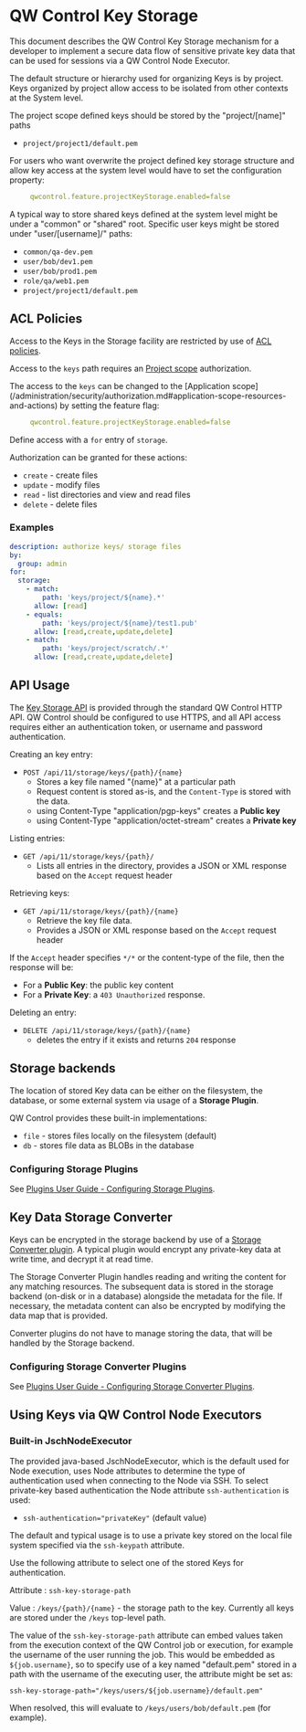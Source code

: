 # QW Control Key Storage

This document describes the QW Control Key Storage mechanism for a developer to implement a secure data flow of sensitive private key data that can be used for sessions via a QW Control Node Executor.

The default structure or hierarchy used for organizing Keys is by project.  Keys organized by project allow access to be isolated from other contexts at the System level.

The project scope defined keys should be stored by the "project/[name]" paths

- `project/project1/default.pem`

For users who want overwrite the project defined key storage structure and allow key access at the system level would have to set the configuration property:
```yaml
     qwcontrol.feature.projectKeyStorage.enabled=false
```
A typical way to store shared keys defined at the system level might be under a "common" or "shared" root.  Specific user keys might be stored under "user/[username]/"  paths:

- `common/qa-dev.pem`
- `user/bob/dev1.pem`
- `user/bob/prod1.pem`
- `role/qa/web1.pem`
- `project/project1/default.pem`


## ACL Policies

Access to the Keys in the Storage facility are restricted by use of [ACL policies](/administration/security/authorization.md#).

Access to the `keys` path requires an [Project scope](/administration/security/authorization.md#application-scope-resources-and-actions) authorization.

The access to the `keys` can be changed to the [Application scope] (/administration/security/authorization.md#application-scope-resources-and-actions) by setting the feature flag:
```yaml
     qwcontrol.feature.projectKeyStorage.enabled=false
```
Define access with a `for` entry of `storage`.

Authorization can be granted for these actions:

- `create` - create files
- `update` - modify files
- `read` - list directories and view and read files
- `delete` - delete files

### Examples

```yaml
description: authorize keys/ storage files
by:
  group: admin
for:
  storage:
    - match:
        path: 'keys/project/${name}.*'
      allow: [read]
    - equals:
        path: 'keys/project/${name}/test1.pub'
      allow: [read,create,update,delete]
    - match:
        path: 'keys/project/scratch/.*'
      allow: [read,create,update,delete]
```

## API Usage

The [Key Storage API](/api/qwcontrol-api.md#key-storage) is provided through the standard QW Control HTTP API. QW Control should be configured to use HTTPS, and all API access requires either an authentication token, or username and password authentication.

Creating an key entry:

- `POST /api/11/storage/keys/{path}/{name}`
  - Stores a key file named "{name}" at a particular path
  - Request content is stored as-is, and the `Content-Type` is stored with the data.
  - using Content-Type "application/pgp-keys" creates a **Public key**
  - using Content-Type "application/octet-stream" creates a **Private key**

Listing entries:

- `GET /api/11/storage/keys/{path}/`
  - Lists all entries in the directory, provides a JSON or XML response based on the `Accept` request header

Retrieving keys:

- `GET /api/11/storage/keys/{path}/{name}`
  - Retrieve the key file data.
  - Provides a JSON or XML response based on the `Accept` request header

If the `Accept` header specifies `*/*` or the content-type of the file, then the response will be:

- For a **Public Key**: the public key content
- For a **Private Key**: a `403 Unauthorized` response.

Deleting an entry:

- `DELETE /api/11/storage/keys/{path}/{name}`
  - deletes the entry if it exists and returns `204` response

## Storage backends

The location of stored Key data can be either on the filesystem, the database, or some external system via usage of a **Storage Plugin**.

QW Control provides these built-in implementations:

- `file` - stores files locally on the filesystem (default)
- `db` - stores file data as BLOBs in the database

### Configuring Storage Plugins

See [Plugins User Guide - Configuring Storage Plugins](/administration/configuration/plugins/configuring.md#storage-plugins).

## Key Data Storage Converter

Keys can be encrypted in the storage backend by use of a [Storage Converter plugin](/developer/08-storage-converter-plugins.md). A typical plugin would encrypt any private-key data at write time, and decrypt it at read time.

The Storage Converter Plugin handles reading and writing the content for any matching resources. The subsequent data is stored in the storage backend (on-disk or in a database) alongside the metadata for the file. If necessary, the metadata content can also be encrypted by modifying the data map that is provided.

Converter plugins do not have to manage storing the data, that will be handled by the Storage backend.

### Configuring Storage Converter Plugins

See [Plugins User Guide - Configuring Storage Converter Plugins](/administration/configuration/plugins/configuring.md#storage-converter-plugins).

## Using Keys via QW Control Node Executors

### Built-in JschNodeExecutor

The provided java-based JschNodeExecutor, which is the default used for Node execution, uses Node attributes to determine the type of authentication used when connecting to the Node via SSH. To select private-key based authentication the Node attribute `ssh-authentication` is used:

- `ssh-authentication="privateKey"` (default value)

The default and typical usage is to use a private key stored on the local file system specified via the `ssh-keypath` attribute.

Use the following attribute to select one of the stored Keys for authentication.

Attribute
: `ssh-key-storage-path`

Value
: `/keys/{path}/{name}` - the storage path to the key. Currently all keys are stored under the `/keys` top-level path.

The value of the `ssh-key-storage-path` attribute can embed values taken from the execution context of the QW Control job or execution, for example the username of the user running the job. This would be embedded as `${job.username}`, so to specify use of a key named "default.pem" stored in a path with the username of the executing user, the attribute might be set as:

    ssh-key-storage-path="/keys/users/${job.username}/default.pem"

When resolved, this will evaluate to `/keys/users/bob/default.pem` (for example).
